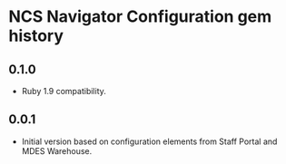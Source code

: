 NCS Navigator Configuration gem history
=======================================

0.1.0
-----

- Ruby 1.9 compatibility.

0.0.1
-----

- Initial version based on configuration elements from Staff Portal
  and MDES Warehouse.
